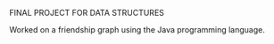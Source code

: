 FINAL PROJECT FOR DATA STRUCTURES

Worked on a friendship graph using the Java programming language. 
